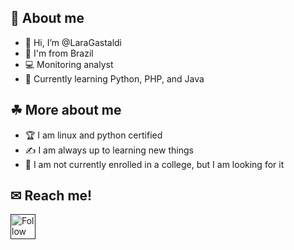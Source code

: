 ## 🤔 About me
- 👋 Hi, I’m @LaraGastaldi
- 🌴 I'm from Brazil
- 💻 Monitoring analyst
- 🔬 Currently learning Python, PHP, and Java

## ☘ More about me
- 🏆 I am linux and python certified
- ✍ I am always up to learning new things
- 📖 I am not currently enrolled in a college, but I am looking for it

## ✉ Reach me!
[<img src="https://raw.githubusercontent.com/Raymo111/Raymo111/master/socials/linkedin.png" height="40em" align="center" alt="Follow Raymo111 on LinkedIn" title="Follow Raymo111 on LinkedIn"/>]()
<!---
LaraGastaldi/LaraGastaldi is a ✨ special ✨ repository because its `README.md` (this file) appears on your GitHub profile.
You can click the Preview link to take a look at your changes.
--->

